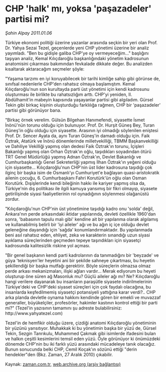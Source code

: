 # CHP 'halk' mı, yoksa 'paşazadeler' partisi mi?

*Şahin Alpay 2011.01.06*

<td class="columnist-detail">
<p>Türkiye ekonomi politiği üzerine yazanlar arasında seçkin bir yeri olan Prof. Dr. Yahya Sezai Tezel, geçenlerde yeni CHP yönetimi üzerine bir analiz yayımladı. "Ben bu gidişle galiba CHP'ye oy vermeyeceğim..." başlığını taşıyan analiz, Kemal Kılıçdaroğlu başkanlığındaki yönetim kadrosunun anatomisini çıkarması bakımından fevkalade dikkate değer. Bu analizden kısaltarak aktaracağım seçmeler şöyle:</p>
<p>
<div id="haberMetinDiv">
<p>"Yaşama tarzımı en iyi koruyabilecek bir tarihi kimliğe sahip gibi görünse de, sınıfsal nedenlerle CHP'den rahatsız olmaya başlamıştım. Kemal Kılıçdaroğlu'nun son kurultayda parti üst yönetimi için kendi kadrosunu oluşturması ile birlikte bu rahatsızlığım arttı. CHP'yi yeniden, II. Abdülhamit'in mabeyin kapısında yaşayanlar partisi gibi algıladım. Gürsel Tekin gibi birkaç kişinin oluşturduğu farklılığa rağmen, CHP bir 'paşazadeler' partisi gibi görünüyor bana.
<p>"Birkaç örnek verelim. Gülsün Bilgehan Hanımefendi, siyasette İsmet İnönü'nün torunu olduğu için bulunuyor. Prof. Dr. Hurşit Güneş Bey, Turan Güneş'in oğlu olduğu için siyasette. Arasının iyi olmadığı söylenilen eniştesi Prof. Dr. Sencer Ayata da, aynı Turan Güneş'in damadı olduğu için. Faik Öztrak, Atatürk ve İnönü dönemlerinde milletvekilliği, TBMM Başkanvekilliği ve Dahiliye Vekilliği yapmış olan dedesi Faik Öztrak'ın torunu, İçişleri Bakanlığı yapmış olan Orhan Öztrak'ın oğlu, taşıdıkları soyadından ötürü TRT Genel Müdürlüğü yapmış Adnan Öztrak'ın, Devlet Bakanlığı ve Cumhurbaşkanlığı Genel Sekreterliği yapmış İlhan Öztrak'ın yeğeni olduğu için siyasette... Kılıçdaroğlu'nun CHP'nin üst lider kadrosuna taşıdığı çok ilginç bir başka isim de Osmanlı'yı Cumhuriyet'e bağlayan quasi-aristokratik ailenin çocuğu, 6. Cumhurbaşkanı Fahri Korutürk'ün oğlu olan Osman Korutürk. Dışişlerinde kendi bileğinin hakkı ile kariyer yapmış olsa da, Türkiye'nin dış politikası ile ilgili kamuya yansımış bir fikri olmayıp, siyasete getirilişinde siyasi faaliyetlerinin rol oynadığının söylenmesi olağanüstü zordur.
<p>"Kılıçdaroğlu'nun CHP'nin üst yönetimine taşıdığı kadro onu 'solda' değil, Ankara'nın perde arkasındaki iktidar yapılarında, devleti özellikle 1960'dan sonra, 'babasının tapulu malı gibi' kendine ait bir yapılanma olarak algılamış ve kullanabilmiş belirli bir 'iyi aileler' ağı ve bu ağın iç içe olduğu devlet geleneğine dayandığı için 'sağda' konumlandırmaktadır. Bu yapılanmada beni asıl rahatsız eden, ehliyet, zeka ve karakterin sınandığı uzun siyasi ayıklama süreçlerinden geçmeden tepeye taşındıkları için siyasetçi kadrosunda kalitesizlik riskine yol açması.
<p>"Bir genel başkanın kendi parti kadrolarının da tanımadığını bir 'beyzade' ve güya 'teknisyen'ler heyetini ani bir şekilde sahneye çıkartması, bu heyetin şekillendiği bir başka mutfağı gerektirir. Böyle süreçlerin olmazsa olmaz perde arkası mekanizmaları, ilişki ağları vardır... Merak ediyorum bu heyeti oluşturup öne süren ağ Masonluk mu? Güçlü aileler ağı mı? Ne? Kılıçdaroğlu hangi verilere dayanarak bu insanların paraşütle siyasete indirilmelerinin Türkiye'deki ve CHP'deki siyaset süreçleri için çok faydalı olacağına, bu insanlarda keşfedilmemiş siyasetçi potansiyeli yattığına karar verdi?.. CHP arka planda devletle oynama hakkını kendinde gören bir emekli ve muvazzaf generaller, büyükelçiler, profesörler, hakimler kastının kontrol ettiği bir parti mi?" (Tezel'in yazısının tamamını şu adreste bulabilirsiniz: http://www.yahyatezel.com)
<p>Tezel'in de hemfikir olduğu üzere, çizdiği anatomi Kılıçdaroğlu yönetiminin bir yüzünü yansıtıyor. Muhakkak ki bu yönetimin başka bir yüzü de, Gürsel Tekin, Sezgin Tanrıkulu, Muhammed Çakmak gibi isimlerde ifadesini bulan ve halkın çeşitli kesimlerini temsil eden yüzü. Öyle görünüyor ki önümüzdeki dönemde CHP'nin bu iki farklı yüzü arasındaki mücadeleye tanık olacağız. Bunun sonucunda belki CHP, Cemil Koçak'ın sözünü ettiği "derin hendekler"den (Bkz. Zaman, 27 Aralık 2010) çıkabilir. </p></p></p></p></p></div>
</p>
<a href="http://web.archive.org/web/20110115031951/mailto:s.alpay@zaman.com.tr">
</a></td>

Kaynak: [zaman.com.tr](http://zaman.com.tr/yazar.do?yazino=1074813), [web.archive.org (arşiv bağlantısı)](http://web.archive.org/web/20110115031951/http://www.zaman.com.tr:80/yazar.do?yazino=1074813)
